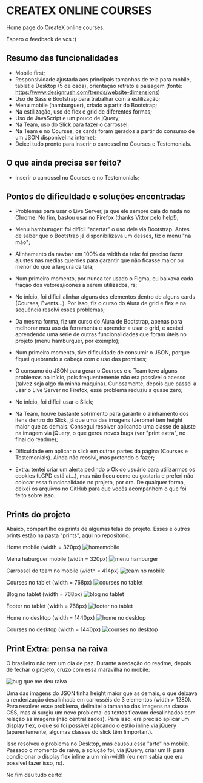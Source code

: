 # CREATEX ONLINE COURSES
Home page do CreateX online courses. 

Espero o feedback de vcs :)

## Resumo das funcionalidades
- Mobile first;
- Responsividade ajustada aos principais tamanhos de tela para mobile, tablet e Desktop (5 de cada), orientação retrato e paisagem (fonte: https://www.designrush.com/trends/website-dimensions)
- Uso de Sass e Bootstrap para trabalhar com a estilização;
- Menu mobile (hamburguer), criado a partir do Bootstrap;
- Na estilização, uso de flex e grid de diferentes formas;
- Uso de JavaScript e um pouco de jQuery;
- Na Team, uso do Slick para fazer o carrossel;
- Na Team e no Courses, os cards foram gerados a partir do consumo de um JSON disponível na internet;
- Deixei tudo pronto para inserir o carrossel no Courses e Testemonials.

## O que ainda precisa ser feito?
- Inserir o carrossel no Courses e no Testemonials;

## Pontos de dificuldade e soluções encontradas
- Problemas para usar o Live Server, já que ele sempre caía do nada no Chrome. No fim, bastou usar no Firefox (thanks Vittor pelo help!);
- Menu hamburuger: foi difícil "acertar" o uso dele via Bootstrap. Antes de saber que o Bootstrap já disponibilizava um desses, fiz o menu "na mão";
- Alinhamento da navbar em 100% da width da tela: foi preciso fazer ajustes nas medias querries para garantir que não ficasse maior ou menor do que a largura da tela;
- Num primeiro momento, por nunca ter usado o Figma, eu baixava cada fração dos vetores/ícones a serem utilizados, rs;
- No início, foi dificil alinhar alguns dos elementos dentro de alguns cards (Courses, Events...). Por isso, fiz o curso do Alura de grid e flex e na sequência resolvi esses problemas;
- Da mesma forma, fiz um curso do Alura de Bootstrap, apenas para melhorar meu uso da ferramenta e aprender a usar o grid, e acabei aprendendo uma série de outras funcionalidades que foram úteis no projeto (menu hamburguer, por exemplo);
- Num primeiro momento, tive dificuldade de consumir o JSON, porque fiquei quebrando a cabeça com o uso das promises;
- O consumo do JSON para gerar o Courses e o Team teve alguns problemas no início, pois frequentemente não era possível o acesso (talvez seja algo da minha máquina). Curiosamente, depois que passei a usar o Live Server no Firefox, esse problema reduziu a quase zero;
- No início, foi difícil usar o Slick;
- Na Team, houve bastante sofrimento para garantir o alinhamento dos itens dentro do Slick, já que uma das imagens (Jerome) tem height maior que as demais. Consegui resolver aplicando uma classe de ajuste na imagem via jQuery, o que gerou novos bugs (ver "print extra", no final do readme);
- Dificuldade em aplicar o slick em outras partes da página (Courses e Testemonials). Ainda não reoslvi, mas pretendo o fazer;

- Extra: tentei criar um alerta pedindo o Ok do usuário para utilizarmos os cookies (LGPD está aí...), mas não ficou como eu gostaria e preferi não colocar essa funcionalidade no projeto, por ora. De qualquer forma, deixei os arquivos no GitHub para que vocês acompanhem o que foi feito sobre isso.

## Prints do projeto
Abaixo, compartilho os prints de algumas telas do projeto. Esses e outros prints estão na pasta "prints", aqui no repositório.

Home mobile (width = 320px)
![homemobile](https://drive.google.com/uc?export=view&id=1v5txB6Lv8WWDBpdHZS5pzBxR9KD0LrUD)

Menu haburguer mobile (width = 320px)
![menu hamburger](https://drive.google.com/uc?export=view&id=1MvLK7YP5pkUeoTuupfqJeWMvUG8zPYPw)

Carrossel do team no mobile (width = 414px)
![team no mobile](https://drive.google.com/uc?export=view&id=1TtyJqrhcpmLP9PxtXvqX0I-uJUbZHM9k)

Courses no tablet (width = 768px)
![courses no tablet](https://drive.google.com/uc?export=view&id=1LQH-fLI9OdnESYde2-2ZcdL0vljTRJEf)

Blog no tablet (width = 768px)
![blog no tablet](https://drive.google.com/uc?export=view&id=1WCX3T-FuyUqdClZ1KFB8IWYlHSnCUnrV)

Footer no tablet (width = 768px)
![footer no tablet](https://drive.google.com/uc?export=view&id=1oTQG3WrsVuXKDeP2ZzBL2KfjIKcdNv8p)

Home no desktop (width = 1440px)
![home no desktop](https://drive.google.com/uc?export=view&id=16JUGASxewvuJ3xXQywLc38khnPgGO_Tn)

Courses no desktop (width = 1440px)
![courses no desktop](https://drive.google.com/uc?export=view&id=1dDRiYEmFYnTVrcUj4Psx8SYUGVHDoJ6s)

## Print Extra: pensa na raiva
O brasileiro não tem um dia de paz. Durante a redação do readme, depois de fechar o projeto, cruzo com essa maravilha no mobile:

![bug que me deu raiva](https://drive.google.com/uc?export=view&id=1aVRyg89CGMDzPZJ1MHSHygTGiZRKNswf)

Uma das imagens do JSON tinha height maior que as demais, o que deixava a renderização desalinhada em carrosséis de 3 elementos (width > 1280). Para resolver esse problema, delimitei o tamanho das imagens na classe CSS, mas aí surgiu um novo problema: os textos ficavam desalinhados com relação às imagens (não centralizados). Para isso, era preciso aplicar um display flex, o que só foi possível aplicando o estilo inline via jQuery (aparentemente, algumas classes do slick têm !important).

Isso resolveu o problema no Desktop, mas causou essa "arte" no mobile. Passado o momento de raiva, a solução foi, via jQuery, criar um IF para condicionar o display flex inline a um min-width (eu nem sabia que era possível fazer isso, rs).

No fim deu tudo certo!
